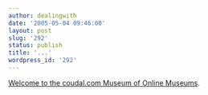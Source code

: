 ```yaml
---
author: dealingwith
date: '2005-05-04 09:46:00'
layout: post
slug: '292'
status: publish
title: '...'
wordpress_id: '292'
---
```


[Welcome to the coudal.com Museum of Online Museums][1].

   [1]: http://www.coudal.com/moom.php

